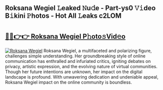## Roksana Wegiel 𝙻eaked 𝙽u𝚍e - Part-ys0 𝚅𝚒deo B𝚒kini 𝙿hotos - Hot All 𝙻eaks c2LOM

# <h2><a href="http://ld02va.urlbe.top/?page=Roksana+Wegiel">🔗🔗👉👉 Roksana Wegiel P𝚑oto𝚜Vid𝚎o</a></h2>

[![Roksana Wegiel](https://i.imgur.com/eBuTRDB.gif)](http://ld02va.urlbe.top/?page=Roksana+Wegiel)
Roksana Wegiel, a multifaceted and polarizing figure, challenges simple understanding. Her groundbreaking style of online communication has enthralled and infuriated critics, igniting debates on privacy, artistic expression, and the evolving nature of virtual communities. Though her future intentions are unknown, her impact on the digital landscape is profound. With unwavering dedication and undeniable appeal, Roksana Wegiel impact on the online community is boundless.
